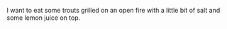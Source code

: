 I want to eat some trouts grilled on an open fire
with a little bit of salt and some lemon juice on top.
